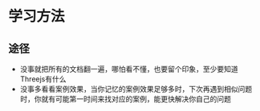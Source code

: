 # 学习方法

## 途径

+ 没事就把所有的文档翻一遍，哪怕看不懂，也要留个印象，至少要知道Threejs有什么
+ 没事多看看案例效果，当你记忆的案例效果足够多时，下次再遇到相似问题时，你就有可能第一时间来找对应的案例，能更快解决你自己的问题

